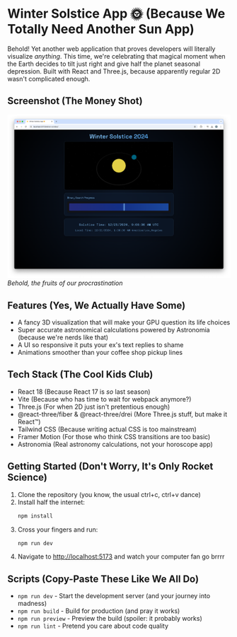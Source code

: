 # Winter Solstice App 🌞 (Because We Totally Need Another Sun App)

Behold! Yet another web application that proves developers will literally visualize _anything_. This time, we're celebrating that magical moment when the Earth decides to tilt just right and give half the planet seasonal depression. Built with React and Three.js, because apparently regular 2D wasn't complicated enough.

## Screenshot (The Money Shot)

![Winter Solstice App](assets/screenshots/app-preview.png)
_Behold, the fruits of our procrastination_

## Features (Yes, We Actually Have Some)

- A fancy 3D visualization that will make your GPU question its life choices
- Super accurate astronomical calculations powered by Astronomia (because we're nerds like that)
- A UI so responsive it puts your ex's text replies to shame
- Animations smoother than your coffee shop pickup lines

## Tech Stack (The Cool Kids Club)

- React 18 (Because React 17 is _so_ last season)
- Vite (Because who has time to wait for webpack anymore?)
- Three.js (For when 2D just isn't pretentious enough)
- @react-three/fiber & @react-three/drei (More Three.js stuff, but make it React™)
- Tailwind CSS (Because writing actual CSS is too mainstream)
- Framer Motion (For those who think CSS transitions are too basic)
- Astronomia (Real astronomy calculations, not your horoscope app)

## Getting Started (Don't Worry, It's Only Rocket Science)

1. Clone the repository (you know, the usual ctrl+c, ctrl+v dance)
2. Install half the internet:
   ```bash
   npm install
   ```
3. Cross your fingers and run:
   ```bash
   npm run dev
   ```
4. Navigate to [http://localhost:5173](http://localhost:5173) and watch your computer fan go brrrr

## Scripts (Copy-Paste These Like We All Do)

- `npm run dev` - Start the development server (and your journey into madness)
- `npm run build` - Build for production (and pray it works)
- `npm run preview` - Preview the build (spoiler: it probably works)
- `npm run lint` - Pretend you care about code quality
